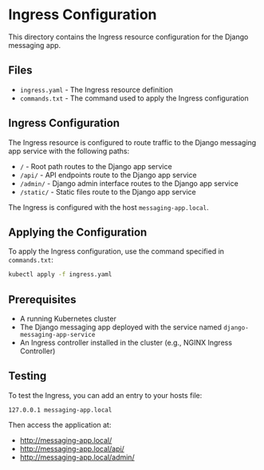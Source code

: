 # Ingress Configuration

This directory contains the Ingress resource configuration for the Django messaging app.

## Files

- `ingress.yaml` - The Ingress resource definition
- `commands.txt` - The command used to apply the Ingress configuration

## Ingress Configuration

The Ingress resource is configured to route traffic to the Django messaging app service with the following paths:

- `/` - Root path routes to the Django app service
- `/api/` - API endpoints route to the Django app service
- `/admin/` - Django admin interface routes to the Django app service
- `/static/` - Static files route to the Django app service

The Ingress is configured with the host `messaging-app.local`.

## Applying the Configuration

To apply the Ingress configuration, use the command specified in `commands.txt`:

```bash
kubectl apply -f ingress.yaml
```

## Prerequisites

- A running Kubernetes cluster
- The Django messaging app deployed with the service named `django-messaging-app-service`
- An Ingress controller installed in the cluster (e.g., NGINX Ingress Controller)

## Testing

To test the Ingress, you can add an entry to your hosts file:

```
127.0.0.1 messaging-app.local
```

Then access the application at:
- http://messaging-app.local/
- http://messaging-app.local/api/
- http://messaging-app.local/admin/